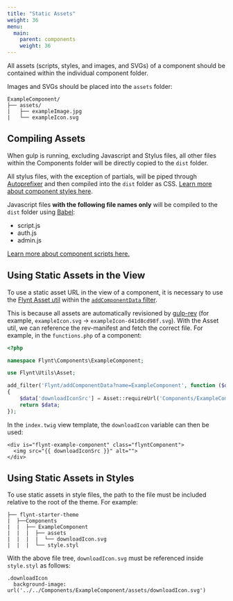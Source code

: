```yaml
---
title: "Static Assets"
weight: 36
menu:
  main:
    parent: components
    weight: 36
---
```


All assets (scripts, styles, and images, and SVGs) of a component should be contained within the individual component folder.

Images and SVGs should be placed into the `assets` folder:

```
ExampleComponent/
├── assets/
|   ├── exampleImage.jpg
|   └── exampleIcon.svg
```

## Compiling Assets

When gulp is running, excluding Javascript and Stylus files, all other files within the Components folder will be directly copied to the `dist` folder.

All stylus files, with the exception of partials, will be piped through [Autoprefixer](https://github.com/postcss/autoprefixer) and then compiled into the `dist` folder as CSS. [Learn more about component styles here](/documentation/components/styling).

Javascript files **with the following file names only** will be compiled to the `dist` folder using [Babel](https://babeljs.io/):

- script.js
- auth.js
- admin.js

[Learn more about component scripts here.](/documentation/components/client-side-scripts/)

## Using Static Assets in the View
To use a static asset URL in the view of a component, it is necessary to use the [Flynt Asset util](https://github.com/flyntwp/flynt-starter-theme/blob/master/lib/Utils/Asset.php) within the [`addComponentData` filter](/documentation/components/server-side-logic/#flynt-addcomponentdata). 

This is because all assets are automatically revisioned by [gulp-rev](https://github.com/sindresorhus/gulp-rev) (for example, `exampleIcon.svg` → `exampleIcon-d41d8cd98f.svg`). With the Asset util, we can reference the rev-manifest and fetch the correct file. For example, in the `functions.php` of a component:

```php
<?php

namespace Flynt\Components\ExampleComponent;

use Flynt\Utils\Asset;

add_filter('Flynt/addComponentData?name=ExampleComponent', function ($data)
{
    $data['downloadIconSrc'] = Asset::requireUrl('Components/ExampleComponent/assets/downloadIcon.svg');
    return $data;
});
```

In the `index.twig` view template, the `downloadIcon` variable can then be used:

```twig
<div is="flynt-example-component" class="flyntComponent">
  <img src="{{ downloadIconSrc }}" alt="">
</div>
```

## Using Static Assets in Styles
To use static assets in style files, the path to the file must be included relative to the root of the theme.  For example:

```
├── flynt-starter-theme
|  ├──Components
|  |  ├── ExampleComponent
|  |  |  ├── assets
|  |  |  |  └── downloadIcon.svg
|  |  |  └── style.styl
```

With the above file tree, `downloadIcon.svg` must be referenced inside `style.styl` as follows:

```stylus
.downloadIcon
  background-image: url('../../Components/ExampleComponent/assets/downloadIcon.svg')
```

